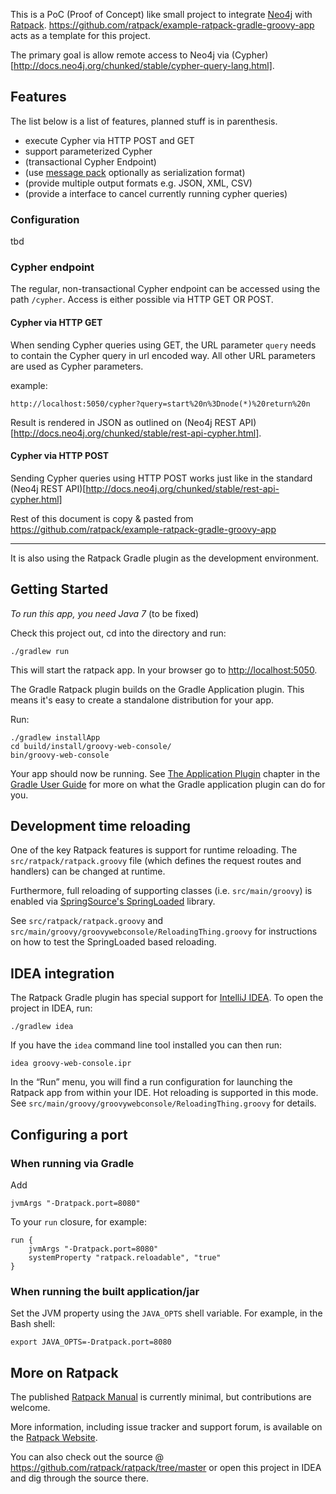 This is a PoC (Proof of Concept) like small project to integrate [Neo4j](http://www.neo4j.org) with [Ratpack](http://www.ratpack-framework.org). <https://github.com/ratpack/example-ratpack-gradle-groovy-app> acts as a template for this project.

The primary goal is allow remote access to Neo4j via (Cypher)[http://docs.neo4j.org/chunked/stable/cypher-query-lang.html].

## Features

The list below is a list of features, planned stuff is in parenthesis.

* execute Cypher via HTTP POST and GET
* support parameterized Cypher
* (transactional Cypher Endpoint)
* (use [message pack](http://msgpack.org/) optionally as serialization format)
* (provide multiple output formats e.g. JSON, XML, CSV)
* (provide a interface to cancel currently running cypher queries)


### Configuration

tbd

### Cypher endpoint

The regular, non-transactional Cypher endpoint can be accessed using the path `/cypher`. Access is either possible via HTTP GET OR POST.

#### Cypher via HTTP GET

When sending Cypher queries using GET, the URL parameter `query` needs to contain the Cypher query in url encoded way. All other URL parameters are used as Cypher parameters.

example:

```
http://localhost:5050/cypher?query=start%20n%3Dnode(*)%20return%20n
```

Result is rendered in JSON as outlined on (Neo4j REST API)[http://docs.neo4j.org/chunked/stable/rest-api-cypher.html].

#### Cypher via HTTP POST

Sending Cypher queries using HTTP POST works just like in the standard (Neo4j REST API)[http://docs.neo4j.org/chunked/stable/rest-api-cypher.html]

Rest of this document is copy & pasted from <https://github.com/ratpack/example-ratpack-gradle-groovy-app>

---

It is also using the Ratpack Gradle plugin as the development environment.

## Getting Started

*To run this app, you need Java 7* (to be fixed)

Check this project out, cd into the directory and run:

    ./gradlew run

This will start the ratpack app. In your browser go to <http://localhost:5050>.

The Gradle Ratpack plugin builds on the Gradle Application plugin. This means it's easy to create a standalone
distribution for your app.

Run:

    ./gradlew installApp
    cd build/install/groovy-web-console/
    bin/groovy-web-console

Your app should now be running. See [The Application Plugin](http://gradle.org/docs/current/userguide/application_plugin.html) chapter in the [Gradle User Guide](http://www.gradle.org/docs/current/userguide/userguide.html) for more on what
the Gradle application plugin can do for you.

## Development time reloading

One of the key Ratpack features is support for runtime reloading. The `src/ratpack/ratpack.groovy` file (which defines
the request routes and handlers) can be changed at runtime.

Furthermore, full reloading of supporting classes (i.e. `src/main/groovy`) is enabled via
[SpringSource's SpringLoaded](https://github.com/SpringSource/spring-loaded) library.

See `src/ratpack/ratpack.groovy` and `src/main/groovy/groovywebconsole/ReloadingThing.groovy` for instructions on how to test
the SpringLoaded based reloading.

## IDEA integration

The Ratpack Gradle plugin has special support for [IntelliJ IDEA](http://www.jetbrains.com/idea/download/). To open the project in IDEA, run:

    ./gradlew idea

If you have the `idea` command line tool installed you can then run:

    idea groovy-web-console.ipr

In the “Run” menu, you will find a run configuration for launching the Ratpack app from within your IDE. Hot reloading
is supported in this mode. See `src/main/groovy/groovywebconsole/ReloadingThing.groovy` for details.

## Configuring a port

### When running via Gradle

Add

    jvmArgs "-Dratpack.port=8080"

To your ```run``` closure, for example:

    run {
        jvmArgs "-Dratpack.port=8080"
        systemProperty "ratpack.reloadable", "true"
    }

### When running the built application/jar

Set the JVM property using the ```JAVA_OPTS``` shell variable.  For example, in the Bash shell:

    export JAVA_OPTS=-Dratpack.port=8080

## More on Ratpack

The published [Ratpack Manual](http://www.ratpack-framework.org/manual/snapshot/) is currently minimal, but contributions are welcome.

More information, including issue tracker and support forum, is available on the [Ratpack Website](http://www.ratpack-framework.org).

You can also check out the source @ https://github.com/ratpack/ratpack/tree/master or open this project in IDEA and
dig through the source there.

